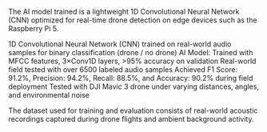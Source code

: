 The AI model trained is a lightweight 1D Convolutional Neural Network (CNN) optimized for real-time drone detection on edge devices such as the Raspberry Pi 5.

1D Convolutional Neural Network (CNN) trained on real-world audio samples for binary classification (drone / no drone)
AI Model: Trained with MFCC features, 3×Conv1D layers, >95% accuracy on validation
Real-world field tested with over 6500 labeled audio samples
Achieved F1 Score: 91.2%, Precision: 94.2%, Recall: 88.5%, and Accuracy: 90.2% during field deployment
Tested with DJI Mavic 3 drone under varying distances, angles, and environmental noise

The dataset used for training and evaluation consists of real-world acoustic recordings captured during drone flights and ambient background activity.
